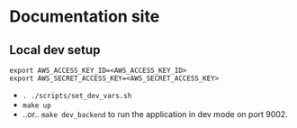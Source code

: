 # Documentation site

## Local dev setup

```
export AWS_ACCESS_KEY_ID=<AWS_ACCESS_KEY_ID>
export AWS_SECRET_ACCESS_KEY=<AWS_SECRET_ACCESS_KEY>
```
- `. ./scripts/set_dev_vars.sh`
- `make up`
- ..or.. `make dev_backend` to run the application in dev mode on port 9002.
